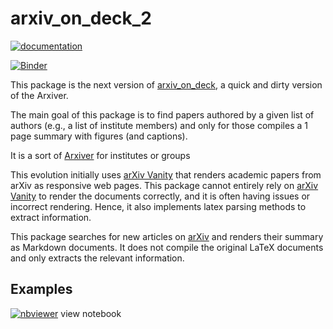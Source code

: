 # arxiv_on_deck_2

[![documentation](https://github.com/mfouesneau/arxiv_on_deck_2/actions/workflows/documentation.yml/badge.svg)](https://mfouesneau.github.io/arxiv_on_deck_2)

[![Binder](https://mybinder.org/badge.svg)](https://mybinder.org/v2/gh/mfouesneau/arxiv_on_deck_2/main)

This package is the next version of [arxiv_on_deck](https://github.com/mfouesneau/arxiv_on_deck),
a quick and dirty version of the Arxiver.

The main goal of this package is to find papers authored by a given list of authors (e.g., a list of institute members) and only for those compiles a 1 page summary with figures (and captions).

It is a sort of [Arxiver](https://arxiver.moonhats.com/) for institutes or groups

This evolution initially uses [arXiv Vanity](https://www.arxiv-vanity.com/) that renders academic papers from arXiv as responsive web pages.
This package cannot entirely rely on [arXiv Vanity](https://www.arxiv-vanity.com/) to render the documents correctly, and it is often having issues or incorrect rendering. Hence, it also implements latex parsing methods to extract information.

This package searches for new articles on [arXiv](https://arxiv.org/) and renders their summary as Markdown documents.
It does not compile the original LaTeX documents and only extracts the relevant information.



## Examples

[![nbviewer](https://img.shields.io/badge/render%20on-nbviewer-orange.svg)](https://nbviewer.org/github/mfouesneau/arxiv_on_deck_2/blob/main/examples/notebook.ipynb) view notebook
